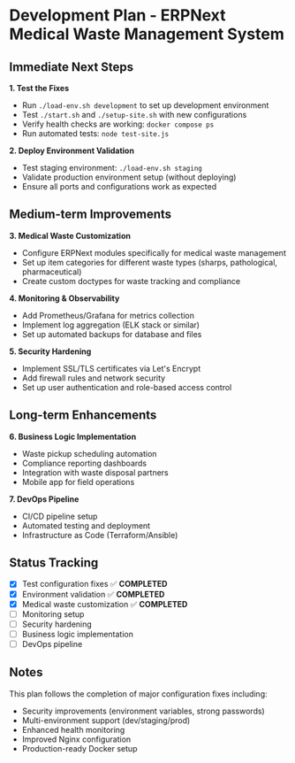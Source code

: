 # Development Plan - ERPNext Medical Waste Management System

## Immediate Next Steps

**1. Test the Fixes**
- Run `./load-env.sh development` to set up development environment
- Test `./start.sh` and `./setup-site.sh` with new configurations
- Verify health checks are working: `docker compose ps`
- Run automated tests: `node test-site.js`

**2. Deploy Environment Validation**
- Test staging environment: `./load-env.sh staging`
- Validate production environment setup (without deploying)
- Ensure all ports and configurations work as expected

## Medium-term Improvements

**3. Medical Waste Customization**
- Configure ERPNext modules specifically for medical waste management
- Set up item categories for different waste types (sharps, pathological, pharmaceutical)
- Create custom doctypes for waste tracking and compliance

**4. Monitoring & Observability**
- Add Prometheus/Grafana for metrics collection
- Implement log aggregation (ELK stack or similar)
- Set up automated backups for database and files

**5. Security Hardening**
- Implement SSL/TLS certificates via Let's Encrypt
- Add firewall rules and network security
- Set up user authentication and role-based access control

## Long-term Enhancements

**6. Business Logic Implementation**
- Waste pickup scheduling automation
- Compliance reporting dashboards
- Integration with waste disposal partners
- Mobile app for field operations

**7. DevOps Pipeline**
- CI/CD pipeline setup
- Automated testing and deployment
- Infrastructure as Code (Terraform/Ansible)

## Status Tracking

- [x] Test configuration fixes ✅ **COMPLETED**
- [x] Environment validation ✅ **COMPLETED**
- [x] Medical waste customization ✅ **COMPLETED**
- [ ] Monitoring setup
- [ ] Security hardening
- [ ] Business logic implementation
- [ ] DevOps pipeline

## Notes

This plan follows the completion of major configuration fixes including:
- Security improvements (environment variables, strong passwords)
- Multi-environment support (dev/staging/prod)
- Enhanced health monitoring
- Improved Nginx configuration
- Production-ready Docker setup